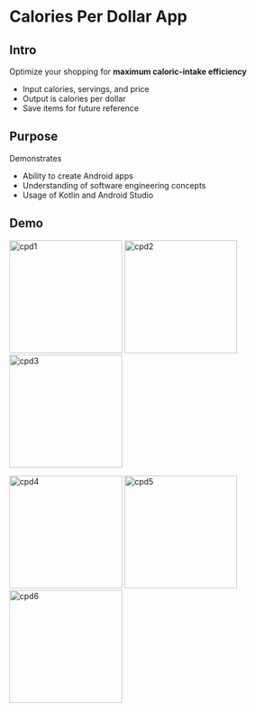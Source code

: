 # Calories Per Dollar App
## Intro
Optimize your shopping for **maximum caloric-intake efficiency**
- Input calories, servings, and price
- Output is calories per dollar
- Save items for future reference

## Purpose
Demonstrates
- Ability to create Android apps
- Understanding of software engineering concepts
- Usage of Kotlin and Android Studio

## Demo
<img src="https://www.nathanjchan.com/images/cpd1.jpg" alt="cpd1" width="200"/> <img src="https://www.nathanjchan.com/images/cpd2.jpg" alt="cpd2" width="200"/> <img src="https://www.nathanjchan.com/images/cpd3.jpg" alt="cpd3" width="200"/>

<img src="https://www.nathanjchan.com/images/cpd4.jpg" alt="cpd4" width="200"/> <img src="https://www.nathanjchan.com/images/cpd5.jpg" alt="cpd5" width="200"/> <img src="https://www.nathanjchan.com/images/cpd6.jpg" alt="cpd6" width="200"/> 
